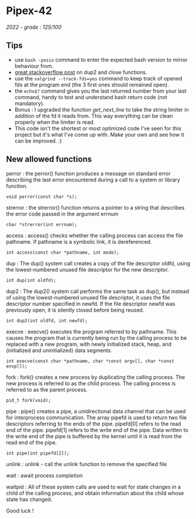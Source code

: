 # Pipex-42
*2022 - grade : 125/100*

## Tips
* use `bash -posix` command to enter the expected bash version to mirror behaviour from.
* [great stackoverflow post](https://stackoverflow.com/a/30714995) on dup2 and close functions.
* use the `valgrind --track-fds=yes` command to keep track of opened fds at the program end (the 3 first ones should remained open).
* the `echo$?` command gives you the last returned number from your last command, handy to test and understand bash return code (not mandatory).
* Bonus : I upgraded the function *get_next_line* to take the string limiter in addition of the fd it reads from. This way everything can be clean properly when the limiter is read.
* This code isn't the shortest or most optimized code I've seen for this project but it's what I've come up with. Make your own and see how it can be improved. :)

## New allowed functions
perror : the perror() function produces a message on standard error describing the last error encountered during a call to a system or library function.
```
void perror(const char *s);
```
strerror : the strerror() function returns a pointer to a string that describes the error code passed in the argument errnum
```
char *strerror(int errnum);
```
access : access() checks whether the calling process can access the file pathname. If pathname is a symbolic link, it is dereferenced.
```
int access(const char *pathname, int mode);
```
dup  : The  dup()  system call creates a copy of the file descriptor oldfd, using the lowest-numbered unused file descriptor for the new descriptor.
```
int dup(int oldfd);
```
dup2 : The  dup2() system call performs the same task as dup(), but instead of using the lowest-numbered unused file descriptor, it uses the file descriptor number specified in newfd.  If the file descriptor newfd was previously open, it is  silently closed before being reused.
```
int dup2(int oldfd, int newfd);
```
execve : execve() executes the program referred to by pathname. This causes the program that is currently being run by the calling process to be replaced with a new program, with newly initialized stack, heap, and (initialized and uninitialized) data segments.
```
int execve(const char *pathname, char *const argv[], char *const envp[]);
```
fork : fork() creates a new process by duplicating the calling process. The new process is referred to as the child process. The calling process is referred to as the parent process.
```
pid_t fork(void);
```
pipe : pipe() creates a pipe, a unidirectional data channel that can be used for interprocess communication.  The array pipefd is used to return two file descriptors referring to the ends of the pipe. pipefd[0] refers to the read end of the pipe. pipefd[1] refers to the write end of the pipe. Data written to the write end of the pipe is buffered by the kernel until it is read from the read end of the pipe.
```
int pipe(int pipefd[2]);
```

unlink : unlink - call the unlink function to remove the specified file

wait : await process completion

waitpid : All of these system calls are used to wait for state changes in a child of the calling process, and obtain information about the child whose state has changed.

Good luck !
